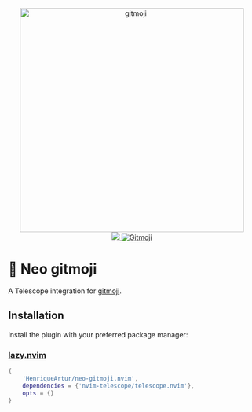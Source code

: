 <div align="center">
 <a href="https://gitmoji.dev">
  <img src="https://cloud.githubusercontent.com/assets/7629661/20073135/4e3db2c2-a52b-11e6-85e1-661a8212045a.gif" width="456" alt="gitmoji">
 </a>
</div>
<div align="center">
  <a href="https://dotfyle.com/plugins/HenriqueArtur/neo-gitmoji.nvim">
    <img src="https://dotfyle.com/plugins/HenriqueArtur/neo-gitmoji.nvim/shield" />
  </a>
  <a href="https://gitmoji.dev">
    <img
      src="https://img.shields.io/badge/gitmoji-%20😜%20😍-FFDD67.svg?style=flat-square"
      alt="Gitmoji"
    />
  </a>
</div>

# 🔭 Neo gitmoji

A Telescope integration for [gitmoji](https://gitmoji.dev/).

## Installation

Install the plugin with your preferred package manager:

### [lazy.nvim](https://github.com/folke/lazy.nvim)

```lua
{
    'HenriqueArtur/neo-gitmoji.nvim',
    dependencies = {'nvim-telescope/telescope.nvim'},
    opts = {}
}
```
